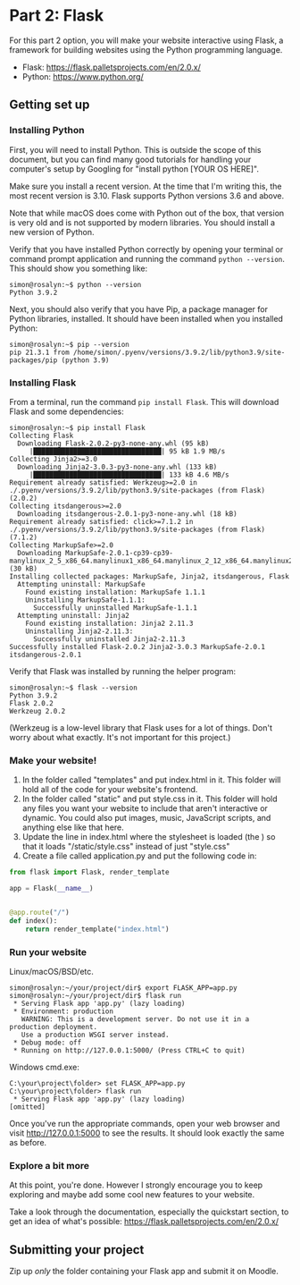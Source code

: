 # Part 2: Flask

For this part 2 option, you will make your website interactive using Flask, a
framework for building websites using the Python programming language.
 * Flask: https://flask.palletsprojects.com/en/2.0.x/
 * Python: https://www.python.org/

## Getting set up

### Installing Python

First, you will need to install Python. This is outside the scope of this
document, but you can find many good tutorials for handling your computer's
setup by Googling for "install python [YOUR OS HERE]".

Make sure you install a recent version. At the time that I'm writing this, the
most recent version is 3.10. Flask supports Python versions 3.6 and above.

Note that while macOS does come with Python out of the box, that version is
very old and is not supported by modern libraries. You should install a new
version of Python.

Verify that you have installed Python correctly by opening your terminal or
command prompt application and running the command `python --version`. This
should show you something like:
```
simon@rosalyn:~$ python --version
Python 3.9.2
```

Next, you should also verify that you have Pip, a package manager for Python
libraries, installed. It should have been installed when you installed Python:
```
simon@rosalyn:~$ pip --version
pip 21.3.1 from /home/simon/.pyenv/versions/3.9.2/lib/python3.9/site-packages/pip (python 3.9)
```

### Installing Flask
From a terminal, run the command `pip install Flask`. This will download Flask
and some dependencies:
```
simon@rosalyn:~$ pip install Flask
Collecting Flask
  Downloading Flask-2.0.2-py3-none-any.whl (95 kB)
     |████████████████████████████████| 95 kB 1.9 MB/s             
Collecting Jinja2>=3.0
  Downloading Jinja2-3.0.3-py3-none-any.whl (133 kB)
     |████████████████████████████████| 133 kB 4.6 MB/s            
Requirement already satisfied: Werkzeug>=2.0 in ./.pyenv/versions/3.9.2/lib/python3.9/site-packages (from Flask) (2.0.2)
Collecting itsdangerous>=2.0
  Downloading itsdangerous-2.0.1-py3-none-any.whl (18 kB)
Requirement already satisfied: click>=7.1.2 in ./.pyenv/versions/3.9.2/lib/python3.9/site-packages (from Flask) (7.1.2)
Collecting MarkupSafe>=2.0
  Downloading MarkupSafe-2.0.1-cp39-cp39-manylinux_2_5_x86_64.manylinux1_x86_64.manylinux_2_12_x86_64.manylinux2010_x86_64.whl (30 kB)
Installing collected packages: MarkupSafe, Jinja2, itsdangerous, Flask
  Attempting uninstall: MarkupSafe
    Found existing installation: MarkupSafe 1.1.1
    Uninstalling MarkupSafe-1.1.1:
      Successfully uninstalled MarkupSafe-1.1.1
  Attempting uninstall: Jinja2
    Found existing installation: Jinja2 2.11.3
    Uninstalling Jinja2-2.11.3:
      Successfully uninstalled Jinja2-2.11.3
Successfully installed Flask-2.0.2 Jinja2-3.0.3 MarkupSafe-2.0.1 itsdangerous-2.0.1
```

Verify that Flask was installed by running the helper program:
```
simon@rosalyn:~$ flask --version
Python 3.9.2
Flask 2.0.2
Werkzeug 2.0.2
```

(Werkzeug is a low-level library that Flask uses for a lot of things. Don't
worry about what exactly. It's not important for this project.)

### Make your website!
 1. In the folder called "templates" and put index.html in it. This folder will
    hold all of the code for your website's frontend.
 2. In the folder called "static" and put style.css in it. This folder will hold
    any files you want your website to include that aren't interactive or
    dynamic. You could also put images, music, JavaScript scripts, and anything
    else like that here.
 3. Update the line in index.html where the stylesheet is loaded (the <link>) so
    that it loads "/static/style.css" instead of just "style.css"
 4. Create a file called application.py and put the following code in:

```python
from flask import Flask, render_template

app = Flask(__name__)


@app.route("/")
def index():
    return render_template("index.html")
```

### Run your website
Linux/macOS/BSD/etc.
```
simon@rosalyn:~/your/project/dir$ export FLASK_APP=app.py
simon@rosalyn:~/your/project/dir$ flask run
 * Serving Flask app 'app.py' (lazy loading)
 * Environment: production
   WARNING: This is a development server. Do not use it in a production deployment.
   Use a production WSGI server instead.
 * Debug mode: off
 * Running on http://127.0.0.1:5000/ (Press CTRL+C to quit)
```

Windows cmd.exe:
```
C:\your\project\folder> set FLASK_APP=app.py
C:\your\project\folder> flask run
 * Serving Flask app 'app.py' (lazy loading)
[omitted]
```

Once you've run the appropriate commands, open your web browser and visit
http://127.0.0.1:5000 to see the results. It should look exactly the same as
before.

### Explore a bit more
At this point, you're done. However I strongly encourage you to keep exploring
and maybe add some cool new features to your website.

Take a look through the documentation, especially the quickstart section, to get
an idea of what's possible: https://flask.palletsprojects.com/en/2.0.x/

## Submitting your project
Zip up _only_ the folder containing your Flask app and submit it on Moodle.